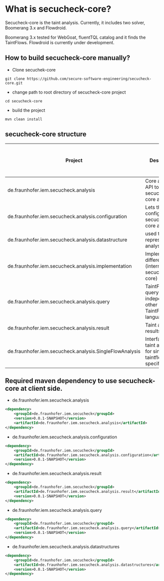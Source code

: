 # What is secucheck-core?
Secucheck-core is the taint analysis. Currently, it includes two solver, 
Boomerang 3.x and Flowdroid.

Boomerang 3.x tested for WebGoat, fluentTQL catalog and it finds the TaintFlows. Flowdroid is currently 
under development.

## How to build secucheck-core manually?
- Clone secuchek-core
```shell script
git clone https://github.com/secure-software-engineering/secucheck-core.git
```

- change path to root directory of secucheck-core project
```shell script
cd secucheck-core
```

- build the project 
```shell script
mvn clean install
```

## secucheck-core structure
| Project | Description | can use in client side? |
| ------- | ----------- | ----------------------- |
| de.fraunhofer.iem.secucheck.analysis | Core analysis API to use secucheck-core analysis | Yes |
| de.fraunhofer.iem.secucheck.analysis.configuration | Lets the client configure secucheck-core analysis | Yes |
| de.fraunhofer.iem.secucheck.analysis.datastructure | used to represent the analysis results | Yes |
| de.fraunhofer.iem.secucheck.analysis.implementation | Implements the different solver (internal to secucheck-core) | No |
| de.fraunhofer.iem.secucheck.analysis.query | TaintFlow query independent of other TaintFlowQuery language | Yes | 
| de.fraunhofer.iem.secucheck.analysis.result | Taint analysis results classes | Yes | 
| de.fraunhofer.iem.secucheck.analysis.SingleFlowAnalysis | Interface for taint analysis for single taintflow specification | No

## Required maven dependency to use secucheck-core at client side.
- de.fraunhofer.iem.secucheck.analysis
```xml
<dependency>
    <groupId>de.fraunhofer.iem.secucheck</groupId>
    <version>0.0.1-SNAPSHOT</version>
    <artifactId>de.fraunhofer.iem.secucheck.analysis</artifactId>
</dependency>
```

- de.fraunhofer.iem.secucheck.analysis.configuration
```xml
<dependency>
    <groupId>de.fraunhofer.iem.secucheck</groupId>
    <artifactId>de.fraunhofer.iem.secucheck.analysis.configuration</artifactId>
    <version>0.0.1-SNAPSHOT</version>
</dependency>
```

- de.fraunhofer.iem.secucheck.analysis.result
```xml
<dependency>
    <groupId>de.fraunhofer.iem.secucheck</groupId>
    <artifactId>de.fraunhofer.iem.secucheck.analysis.result</artifactId>
    <version>0.0.1-SNAPSHOT</version>
</dependency>
```

- de.fraunhofer.iem.secucheck.analysis.query
```xml
<dependency>
    <groupId>de.fraunhofer.iem.secucheck</groupId>
    <artifactId>de.fraunhofer.iem.secucheck.analysis.query</artifactId>
    <version>0.0.1-SNAPSHOT</version>
</dependency>
```

- de.fraunhofer.iem.secucheck.analysis.datastructures
```xml
<dependency>
    <groupId>de.fraunhofer.iem.secucheck</groupId>
    <artifactId>de.fraunhofer.iem.secucheck.analysis.datastructures</artifactId>
    <version>0.0.1-SNAPSHOT</version>
</dependency>
```